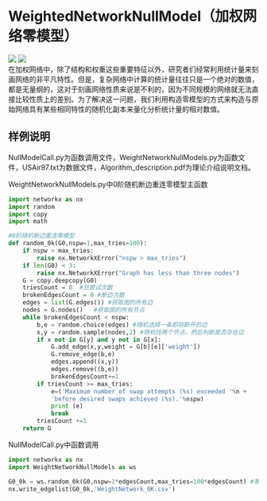 # WeightedNetworkNullModel（加权网络零模型）
![](https://img.shields.io/badge/python-3.8-blue) ![](https://img.shields.io/badge/version-1.0-orange)  
在加权网络中，除了结构和权重这些重要特征以外，研究者们经常利用统计量来刻画网络的非平凡特性。但是，复杂网络中计算的统计量往往只是一个绝对的数值，都是无量纲的，这对于刻画网络性质来说是不利的，因为不同规模的网络就无法直接比较性质上的差别。为了解决这一问题，我们利用构造零模型的方式来构造与原始网络具有某些相同特性的随机化副本来量化分析统计量的相对数值。
## 样例说明
NullModelCall.py为函数调用文件，WeightNetworkNullModels.py为函数文件，USAir97.txt为数据文件，Algorithm_description.pdf为理论介绍说明文档。

WeightNetworkNullModels.py中0阶随机断边重连零模型主函数

~~~python
import networkx as nx
import random
import copy
import math

#0阶随机断边重连零模型
def random_0k(G0,nspw=1,max_tries=100): 
    if nspw > max_tries:
        raise nx.NetworkXError("nspw > max_tries")
    if len(G0) < 3:
        raise nx.NetworkXError("Graph has less than three nodes")
    G = copy.deepcopy(G0)
    triesCount = 0  #总尝试次数
    brokenEdgesCount = 0 #断边次数
    edges = list(G.edges()) #获取图的所有边
    nodes = G.nodes()   #获取图的所有节点
    while brokenEdgesCount < nspw:
        b,e = random.choice(edges) #随机选择一条即将断开的边
        x,y = random.sample(nodes,2) #随机找两个节点，然后判断是否存在边
        if x not in G[y] and y not in G[x]:
            G.add_edge(x,y,weight = G[b][e]['weight'])
            G.remove_edge(b,e)
            edges.append((x,y))
            edges.remove((b,e))
            brokenEdgesCount+=1
        if triesCount >= max_tries:
            e=('Maximum number of swap attempts (%s) exceeded '%n +
            'before desired swaps achieved (%s).'%nspw)
            print (e)
            break
        triesCount +=1
    return G
~~~
NullModelCall.py中函数调用
~~~python
import networkx as nx
import WeightNetworkNullModels as ws

G0_0k = ws.random_0k(G0,nspw=2*edgesCount,max_tries=100*edgesCount) #零阶随机断边重连零模型
nx.write_edgelist(G0_0k,'WeightNetwork_0K.csv')
~~~
